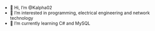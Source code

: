 - 👋 Hi, I’m @Kalpha02
- 👀 I’m interested in programming, electrical engineering and network technology
- 🌱 I’m currently learning C# and MySQL
